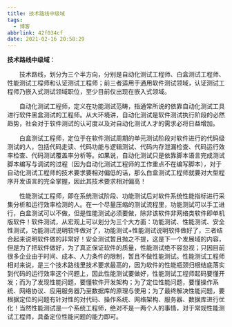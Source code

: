 ```yaml
---
title: 技术路线中级域
tags:
  - 博客
abbrlink: 42f034cf
date: 2021-02-16 20:58:29
---
```


**技术路线中级域**：

　　技术路线，划分为三个半方向，分别是自动化测试工程师、白盒测试工程师、性能测试工程师和认证测试工程师；前三者适用于通用软件测试领域，认证测试工程师乃嵌入式测试领域职位，至少目前仅出现在嵌入式领域。

　　自动化测试工程师，定义在功能测试范畴，指通常所说的依靠自动化测试工具进行软件黑盒测试的工程师。从大环境讲，自动化测试是软件测试执行阶段的必然趋势，社会对于软件测试的认可度以及对自动化测试人才的需求必将日益增加。

　　白盒测试工程师，定位于在软件测试周期的单元测试阶段对软件进行的代码级测试的人，包括代码走读、代码功能与逻辑测试、代码内存泄漏检查、代码运行效率检查、代码测试覆盖率分析等。如果说，自动化测试只是依靠脚本语言完成测试脚本编写与调试的过程（因为自动化测试工程师的工作重点不在编写脚本），对于自动化测试工程师的技术要求要相对偏低的话，那么白盒测试工程师就要对大型程序开发语言的完全掌握，因此其技术要求相对偏高！

　　性能测试工程师，即在系统测试阶段、功能测试后对软件系统性能指标进行采集分析和运行效率检测的人。在一个尽量压缩的测试流程里，功能测试可以手工进行，白盒测试可以不做，但是性能测试必须要做，除非该软件非网络类软件即单机版软件！软件测试，从宏观上可以划分为三个大方面：功能测试、性能测试、安全性测试，功能测试说明软件做对了，功能测试+性能测试说明软件做好了，三者结合起来说明软件做的非常好！安全测试暂且抛之不提，这是下一个发展域的内容，但是为了把软件做好，为了真正保证软件的质量，性能测试绝不容忽视；只因目前很多企业由于时间、成本、人力条件的限制，暂且不做性能测试。性能测试工程师相对来说，是三个技术路线里技术要求最高的，因为软件的性能瓶颈归根结底落实到代码的运行效率这个问题上，因此性能测试要做好，性能测试工程师起码要懂开发；而为了发现性能问题，要懂软件开发架构；为了定位性能问题，要懂操作系统、网络协议、应用服务器乃至数据库的原理与使用；为了最终解决性能问题，要根据定位的问题有针对性的对代码、操作系统、网络架构、服务器、数据库进行优化！当然性能测试是一个系统工程师，绝对不是一两个人的事情，对于常规性能测试工程师，具备定位性能问题的能力即可。